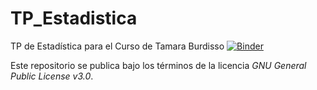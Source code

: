 # TP_Estadistica
TP de Estadística para el Curso de Tamara Burdisso
[![Binder](https://mybinder.org/badge_logo.svg)](https://mybinder.org/v2/gh/esterodr/TP_Estadistica/master?urlpath=rstudio)

Este repositorio se publica bajo los términos de la licencia *GNU General Public License v3.0*. 